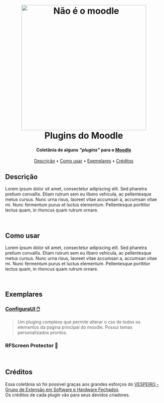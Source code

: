 <h1 align="center">
  <br>
  <img src="https://i.imgur.com/PW18Azn.png" alt="Não é o moodle" width="400">
  <br>
  Plugins do Moodle
  <br>
</h1>

<h4 align="center">
   Coletânia de alguns <em>"plugins"</em> para o <a href="https://pt.wikipedia.org/wiki/Moodle">Moodle</a>
</h4>

<p align="center">
  <a href="#descricao">Descrição</a> •
  <a href="#comousar">Como usar</a> •
  <a href="#exemplares">Exemplares</a> •
  <a href="#creditos">Créditos</a>
</p>

<h2 id="descricao">
  Descrição
</h2>

<p>
  Lorem ipsum dolor sit amet, consectetur adipiscing elit. Sed pharetra pretium convallis. Etiam rutrum sem eu libero vehicula, ac pellentesque metus cursus. Nunc urna risus, laoreet vitae accumsan a, accumsan vitae mi. Nunc fermentum purus et luctus elementum. Pellentesque porttitor lectus quam, in rhoncus quam rutrum ornare.
</p>

<br>

<h2 id="comousar">
  Como usar
</h2>

<p>
  Lorem ipsum dolor sit amet, consectetur adipiscing elit. Sed pharetra pretium convallis. Etiam rutrum sem eu libero vehicula, ac pellentesque metus cursus. Nunc urna risus, laoreet vitae accumsan a, accumsan vitae mi. Nunc fermentum purus et luctus elementum. Pellentesque porttitor lectus quam, in rhoncus quam rutrum ornare.
</p>

<br>

<h2 id="exemplares">
  Exemplares
</h2>

<a href="https://github.com/JoaoVargas/PluginsMoodle/tree/main/ConfiguraUI">
  <h3>
    ConfiguraUI 🖱️
  </h3>
</a>

> Um pluging complexo que permite alterar o css de todos os elementos da pagina principal do moodle.
Possui temas personalizados prontos.


<h3>
  RFScreen Protector 📀
</h3>



<br>

<h2 id="creditos">
  Créditos
</h2>

<p>
  Essa coletânia só foi possivel graças aos grandes esforços do <a href="https://pt.wikipedia.org/wiki/Vespa">VESPEIRO - Grupo de Extensão em Software e Hardware Fechados</a>. 
  <br>
  Os créditos de cada plugin vão para seus devidos criadores.
</p>

<br>

